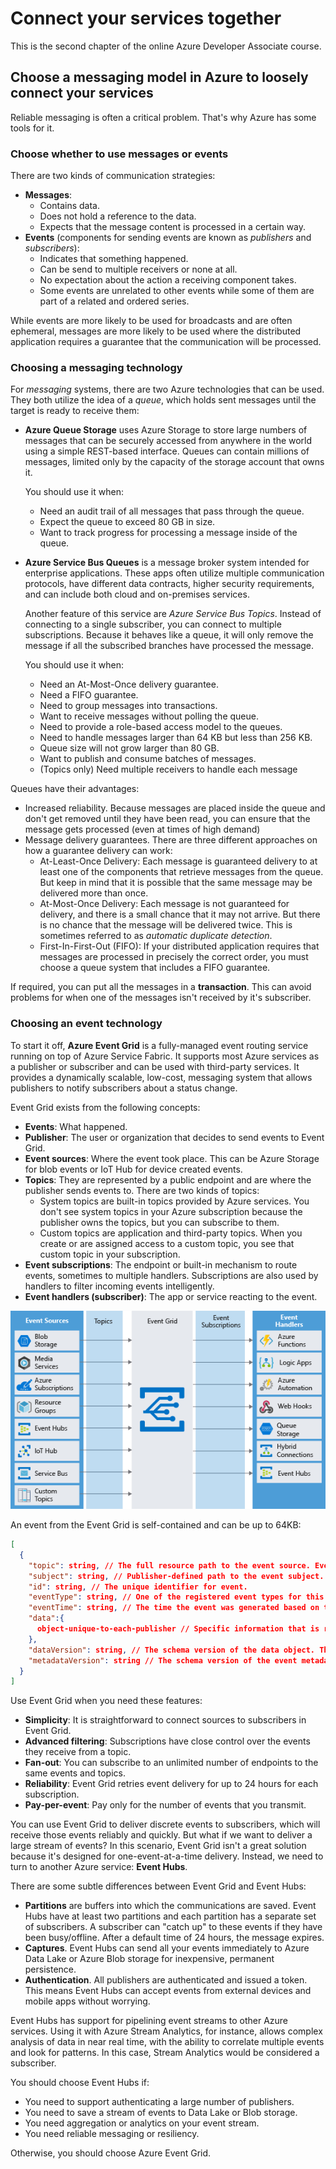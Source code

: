 # Connect your services together

This is the second chapter of the online Azure Developer Associate course.

## Choose a messaging model in Azure to loosely connect your services

Reliable messaging is often a critical problem. That's why Azure has some tools for it.

### Choose whether to use messages or events

There are two kinds of communication strategies:

- **Messages**:
  - Contains data.
  - Does not hold a reference to the data.
  - Expects that the message content is processed in a certain way.
- **Events** (components for sending events are known as *publishers* and *subscribers*):
  - Indicates that something happened.
  - Can be send to multiple receivers or none at all.
  - No expectation about the action a receiving component takes.
  - Some events are unrelated to other events while some of them are part of a related and ordered series.

While events are more likely to be used for broadcasts and are often ephemeral, messages are more likely to be used where the distributed application requires a guarantee that the communication will be processed.

### Choosing a messaging technology

For *messaging* systems, there are two Azure technologies that can be used. They both utilize the idea of a *queue*, which holds sent messages until the target is ready to receive them:

- **Azure Queue Storage** uses Azure Storage to store large numbers of messages that can be securely accessed from anywhere in the world using a simple REST-based interface. Queues can contain millions of messages, limited only by the capacity of the storage account that owns it.

  You should use it when:
  - Need an audit trail of all messages that pass through the queue.
  - Expect the queue to exceed 80 GB in size.
  - Want to track progress for processing a message inside of the queue.

- **Azure Service Bus Queues** is a message broker system intended for enterprise applications. These apps often utilize multiple communication protocols, have different data contracts, higher security requirements, and can include both cloud and on-premises services.

  Another feature of this service are *Azure Service Bus Topics*. Instead of connecting to a single subscriber, you can connect to multiple subscriptions. Because it behaves like a queue, it will only remove the message if all the subscribed branches have processed the message.

  You should use it when:
  - Need an At-Most-Once delivery guarantee.
  - Need a FIFO guarantee.
  - Need to group messages into transactions.
  - Want to receive messages without polling the queue.
  - Need to provide a role-based access model to the queues.
  - Need to handle messages larger than 64 KB but less than 256 KB.
  - Queue size will not grow larger than 80 GB.
  - Want to publish and consume batches of messages.
  - (Topics only) Need multiple receivers to handle each message

Queues have their advantages:

- Increased reliability. Because messages are placed inside the queue and don't get removed until they have been read, you can ensure that the message gets processed (even at times of high demand)
- Message delivery guarantees. There are three different approaches on how a guarantee delivery can work:
  - At-Least-Once Delivery: Each message is guaranteed delivery to at least one of the components that retrieve messages from the queue. But keep in mind that it is possible that the same message may be delivered more than once.
  - At-Most-Once Delivery: Each message is not guaranteed for delivery, and there is a small chance that it may not arrive. But there is no chance that the message will be delivered twice. This is sometimes referred to as *automatic duplicate detection*.
  - First-In-First-Out (FIFO): If your distributed application requires that messages are processed in precisely the correct order, you must choose a queue system that includes a FIFO guarantee.

If required, you can put all the messages in a **transaction**. This can avoid problems for when one of the messages isn't received by it's subscriber.

### Choosing an event technology

To start it off, **Azure Event Grid** is a fully-managed event routing service running on top of Azure Service Fabric. It supports most Azure services as a publisher or subscriber and can be used with third-party services. It provides a dynamically scalable, low-cost, messaging system that allows publishers to notify subscribers about a status change.

Event Grid exists from the following concepts:

- **Events**: What happened.
- **Publisher**: The user or organization that decides to send events to Event Grid.
- **Event sources**: Where the event took place. This can be Azure Storage for blob events or IoT Hub for device created events.
- **Topics**: They are represented by a public endpoint and are where the publisher sends events to. There are two kinds of topics:
  - System topics are built-in topics provided by Azure services. You don't see system topics in your Azure subscription because the publisher owns the topics, but you can subscribe to them.
  - Custom topics are application and third-party topics. When you create or are assigned access to a custom topic, you see that custom topic in your subscription.
- **Event subscriptions**: The endpoint or built-in mechanism to route events, sometimes to multiple handlers. Subscriptions are also used by handlers to filter incoming events intelligently.
- **Event handlers (subscriber)**: The app or service reacting to the event.

![Cool picture](Pictures/4-event-grid.png)

An event from the Event Grid is self-contained and can be up to 64KB:

```JSON
[
  {
    "topic": string, // The full resource path to the event source. Event Grid provides this value.
    "subject": string, // Publisher-defined path to the event subject.
    "id": string, // The unique identifier for event.
    "eventType": string, // One of the registered event types for this event source. This is a value you can create filters against, e.g. CustomerCreated, BlobDeleted, HttpRequestReceived, etc.
    "eventTime": string, // The time the event was generated based on the provider's UTC time.
    "data":{
      object-unique-to-each-publisher // Specific information that is relevant to the type of event. For example, an event about a new file being created in Azure Storage has details about the file, such as the lastTimeModified value. Or, an Event Hubs event has the URL of the Capture file. This field is optional.
    },
    "dataVersion": string, // The schema version of the data object. The publisher defines the schema version.
    "metadataVersion": string // The schema version of the event metadata. Event Grid defines the schema of the top-level properties. Event Grid provides this value.
  }
]
```

Use Event Grid when you need these features:

- **Simplicity**: It is straightforward to connect sources to subscribers in Event Grid.
- **Advanced filtering**: Subscriptions have close control over the events they receive from a topic.
- **Fan-out**: You can subscribe to an unlimited number of endpoints to the same events and topics.
- **Reliability**: Event Grid retries event delivery for up to 24 hours for each subscription.
- **Pay-per-event**: Pay only for the number of events that you transmit.

You can use Event Grid to deliver discrete events to subscribers, which will receive those events reliably and quickly. But what if we want to deliver a large stream of events? In this scenario, Event Grid isn't a great solution because it's designed for one-event-at-a-time delivery. Instead, we need to turn to another Azure service: **Event Hubs**.

There are some subtle differences between Event Grid and Event Hubs:

- **Partitions** are buffers into which the communications are saved. Event Hubs have at least two partitions and each partition has a separate set of subscribers. A subscriber can "catch up" to these events if they have been busy/offline. After a default time of 24 hours, the message expires.
- **Captures**. Event Hubs can send all your events immediately to Azure Data Lake or Azure Blob storage for inexpensive, permanent persistence.
- **Authentication**. All publishers are authenticated and issued a token. This means Event Hubs can accept events from external devices and mobile apps without worrying.

Event Hubs has support for pipelining event streams to other Azure services. Using it with Azure Stream Analytics, for instance, allows complex analysis of data in near real time, with the ability to correlate multiple events and look for patterns. In this case, Stream Analytics would be considered a subscriber.

You should choose Event Hubs if:

- You need to support authenticating a large number of publishers.
- You need to save a stream of events to Data Lake or Blob storage.
- You need aggregation or analytics on your event stream.
- You need reliable messaging or resiliency.

Otherwise, you should choose Azure Event Grid.